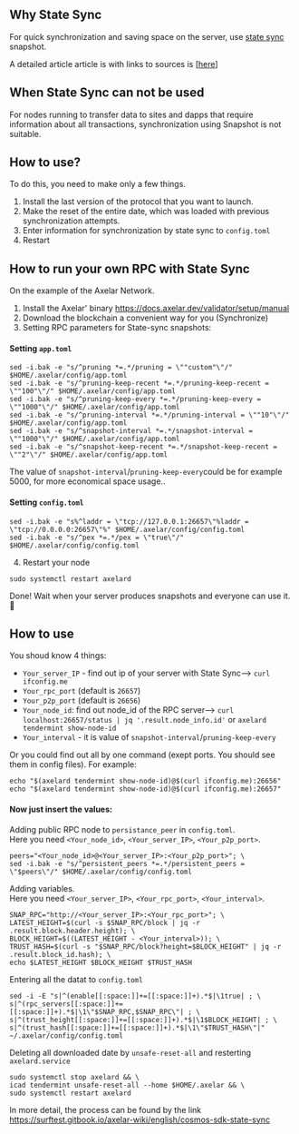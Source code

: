 ## Why State Sync
For quick synchronization and saving space on the server, use [state sync](https://blog.cosmos.network/cosmos-sdk-state-sync-guide-99e4cf43be2f) snapshot.

A detailed article article is with links to sources is [[here](https://surftest.gitbook.io/axelar-wiki/english/cosmos-sdk-state-sync)]
## When State Sync can not be used
For nodes running to transfer data to sites and dapps that require information about all transactions, synchronization using Snapshot is not suitable.
## How to use?
To do this, you need to make only a few things.
1) Install the last version of the protocol that you want to launch.
2) Make the reset of the entire date, which was loaded with previous synchronization attempts.
3) Enter information for synchronization by state sync to `config.toml`
4) Restart
## How to run your own RPC with State Sync
On the example of the Axelar Network.
1) Install the Axelar' binary https://docs.axelar.dev/validator/setup/manual
2) Download the blockchain a convenient way for you (Synchronize)
3) Setting RPC parameters for State-sync snapshots:
#### Setting `app.toml`
```
sed -i.bak -e "s/^pruning *=.*/pruning = \""custom"\"/" $HOME/.axelar/config/app.toml
sed -i.bak -e "s/^pruning-keep-recent *=.*/pruning-keep-recent = \""100"\"/" $HOME/.axelar/config/app.toml
sed -i.bak -e "s/^pruning-keep-every *=.*/pruning-keep-every = \""1000"\"/" $HOME/.axelar/config/app.toml
sed -i.bak -e "s/^pruning-interval *=.*/pruning-interval = \""10"\"/" $HOME/.axelar/config/app.toml
sed -i.bak -e "s/^snapshot-interval *=.*/snapshot-interval = \""1000"\"/" $HOME/.axelar/config/app.toml
sed -i.bak -e "s/^snapshot-keep-recent *=.*/snapshot-keep-recent = \""2"\"/" $HOME/.axelar/config/app.toml
```
The value of `snapshot-interval`/`pruning-keep-every`could be for example 5000, for more economical space usage..
#### Setting `config.toml`
```
sed -i.bak -e "s%^laddr = \"tcp://127.0.0.1:26657\"%laddr = \"tcp://0.0.0.0:26657\"%" $HOME/.axelar/config/config.toml
sed -i.bak -e "s/^pex *=.*/pex = \"true\"/" $HOME/.axelar/config/config.toml
```
4) Restart your node
```
sudo systemctl restart axelard
```
Done! Wait when your server produces snapshots and everyone can use it.🎉

## How to use
You shoud know 4 things:
- `Your_server_IP` - find out ip of your server with State Sync--> `curl ifconfig.me`
- `Your_rpc_port` (default is `26657`)
- `Your_p2p_port` (default is `26656`)
- `Your_node_id`: find out node_id of the RPC server--> `curl localhost:26657/status | jq '.result.node_info.id'` or `axelard tendermint show-node-id`
- `Your_interval` - it is value of `snapshot-interval`/`pruning-keep-every`

Or you could find out all by one command (exept ports. You should see them in config files). For example:
```
echo "$(axelard tendermint show-node-id)@$(curl ifconfig.me):26656"
echo "$(axelard tendermint show-node-id)@$(curl ifconfig.me):26657"
```
#### Now just insert the values:
Adding public RPC node to `persistance_peer` in `config.toml`.  
Here you need `<Your_node_id>`, `<Your_server_IP>`, `<Your_p2p_port>`.
```
peers="<Your_node_id>@<Your_server_IP>:<Your_p2p_port>"; \
sed -i.bak -e "s/^persistent_peers *=.*/persistent_peers = \"$peers\"/" $HOME/.axelar/config/config.toml
```
Adding variables.  
Here you need `<Your_server_IP>`, `<Your_rpc_port>`, `<Your_interval>`.
```
SNAP_RPC="http://<Your_server_IP>:<Your_rpc_port>"; \
LATEST_HEIGHT=$(curl -s $SNAP_RPC/block | jq -r .result.block.header.height); \
BLOCK_HEIGHT=$((LATEST_HEIGHT - <Your_interval>)); \
TRUST_HASH=$(curl -s "$SNAP_RPC/block?height=$BLOCK_HEIGHT" | jq -r .result.block_id.hash); \
echo $LATEST_HEIGHT $BLOCK_HEIGHT $TRUST_HASH
```
Entering all the datat to `config.toml`
```
sed -i -E "s|^(enable[[:space:]]+=[[:space:]]+).*$|\1true| ; \
s|^(rpc_servers[[:space:]]+=[[:space:]]+).*$|\1\"$SNAP_RPC,$SNAP_RPC\"| ; \
s|^(trust_height[[:space:]]+=[[:space:]]+).*$|\1$BLOCK_HEIGHT| ; \
s|^(trust_hash[[:space:]]+=[[:space:]]+).*$|\1\"$TRUST_HASH\"|" ~/.axelar/config/config.toml
```
Deleting all downloaded date by `unsafe-reset-all` and resterting `axelard.service`
```
sudo systemctl stop axelard && \
icad tendermint unsafe-reset-all --home $HOME/.axelar && \
sudo systemctl restart axelard
```

In more detail, the process can be found by the link https://surftest.gitbook.io/axelar-wiki/english/cosmos-sdk-state-sync
